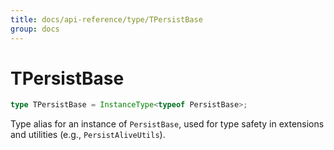 ```yaml
---
title: docs/api-reference/type/TPersistBase
group: docs
---
```


# TPersistBase

```ts
type TPersistBase = InstanceType<typeof PersistBase>;
```

Type alias for an instance of `PersistBase`, used for type safety in extensions and utilities (e.g., `PersistAliveUtils`).
